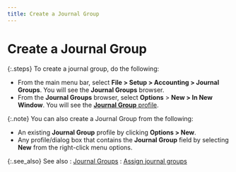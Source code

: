 ```yaml
---
title: Create a Journal Group
---
```


# Create a Journal Group


{:.steps}
To create a journal group, do the following:

- From the main  menu bar, select **File &gt; Setup &gt; 
 Accounting &gt; Journal Groups**. You will see the **Journal 
 Groups** browser.
- From the **Journal Groups** browser, select **Options** > **New 
 &gt; In New Window**. You will see the [**Journal Group** profile]({{site.sc_baseurl}}/options/acc-info/journal-groups/the_journal_groups_profile.html).



{:.note}
You can also create a Journal Group from the following:

- An existing  **Journal Group** profile by clicking  **Options &gt; New**.
- Any profile/dialog  box that contains the **Journal Group** field  by selecting **New** from the right-click  menu options.


{:.see_also}
See also
: [Journal Groups]({{site.sc_baseurl}}/options/acc-info/journal-groups/journal_groups.html)
: [Assign journal  groups]({{site.sc_baseurl}}/options/acc-info/journal-groups/assign_journal_groups.html)
